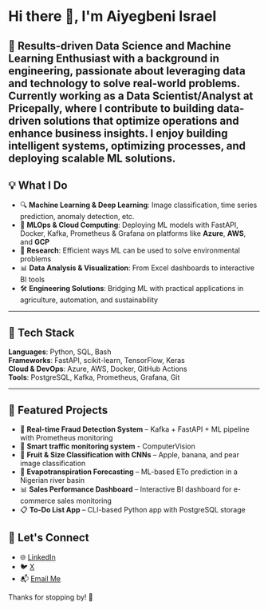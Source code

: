 # Hi there 👋, I'm Aiyegbeni Israel

🎯 Results-driven Data Science and Machine Learning Enthusiast with a background in engineering, passionate about leveraging data and technology to solve real-world problems. Currently working as a Data Scientist/Analyst at Pricepally, where I contribute to building data-driven solutions that optimize operations and enhance business insights. I enjoy building intelligent systems, optimizing processes, and deploying scalable ML solutions.
---

## 💡 What I Do

- 🔍 **Machine Learning & Deep Learning**: Image classification, time series prediction, anomaly detection, etc.
- 🌱 **MLOps & Cloud Computing**: Deploying ML models with FastAPI, Docker, Kafka, Prometheus & Grafana on platforms like **Azure**, **AWS**, and **GCP**
- 🧪 **Research**: Efficient ways ML can be used to solve environmental problems
- 📊 **Data Analysis & Visualization**: From Excel dashboards to interactive BI tools
- 🛠️ **Engineering Solutions**: Bridging ML with practical applications in agriculture, automation, and sustainability

---

## 🔧 Tech Stack

**Languages**: Python, SQL, Bash  
**Frameworks**: FastAPI, scikit-learn, TensorFlow, Keras  
**Cloud & DevOps**: Azure, AWS, Docker, GitHub Actions  
**Tools**: PostgreSQL, Kafka, Prometheus, Grafana, Git

---

## 📂 Featured Projects

- 🎯 **Real-time Fraud Detection System** – Kafka + FastAPI + ML pipeline with Prometheus monitoring
- 🎯 **Smart traffic monitoring system** - ComputerVision
- 🧠 **Fruit & Size Classification with CNNs** – Apple, banana, and pear image classification  
- 🧪 **Evapotranspiration Forecasting** – ML-based ETo prediction in a Nigerian river basin  
- 📊 **Sales Performance Dashboard** – Interactive BI dashboard for e-commerce sales monitoring  
- 📋 **To-Do List App** – CLI-based Python app with PostgreSQL storage


## 🤝 Let's Connect

- 🌐 [LinkedIn](linkedin.com/in/israel-aiyegbeni)
- 🐦 [X](https://x.com/aiyegbeniisrael)
- 📬 [Email Me](israeltemidayo24@gmail.com)

Thanks for stopping by! 🚀
